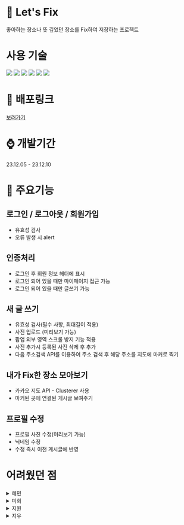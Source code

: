 # 📌 Let's Fix

좋아하는 장소나 뜻 깊었던 장소를 Fix하여 저장하는 프로젝트

# 사용 기술

<img src="https://img.shields.io/badge/React-61DAFB?style=for-the-badge&logo=React&logoColor=white">
<img src="https://img.shields.io/badge/ReactRouter-CA4245?style=for-the-badge&logo=ReactRouter&logoColor=white">
<img src="https://img.shields.io/badge/redux-764ABC?style=for-the-badge&logo=redux&logoColor=white">
<img src="https://img.shields.io/badge/firebase-FFCA28?style=for-the-badge&logo=firebase&logoColor=white">
<img src="https://img.shields.io/badge/styled componets-DB7093?style=for-the-badge&logo=styledomponets&logoColor=white">
<img src="https://img.shields.io/badge/.env-ECD53F?style=for-the-badge&logo=.env&logoColor=white">

# 🔗 배포링크

[보러가기](https://team-outsourcing-project.vercel.app/)

# ⌚ 개발기간

23.12.05 - 23.12.10

# 📌 주요기능

## 로그인 / 로그아웃 / 회원가입

- 유효성 검사
- 오류 발생 시 alert

## 인증처리

- 로그인 후 회원 정보 헤더에 표시
- 로그인 되어 있을 때만 마이페이지 접근 가능
- 로그인 되어 있을 때만 글쓰기 가능

## 새 글 쓰기

- 유효성 검사(필수 사항, 최대길이 적용)
- 사진 업로드 (미리보기 가능)
- 팝업 외부 영역 스크롤 방지 기능 적용
- 사진 추가시 등록된 사진 삭제 후 추가
- 다음 주소검색 API를 이용하여 주소 검색 후 해당 주소를 지도에 마커로 찍기

## 내가 Fix한 장소 모아보기

- 카카오 지도 API - Clusterer 사용
- 마커된 곳에 연결된 게시글 보여주기

## 프로필 수정

- 프로필 사진 수정(미리보기 가능)
- 닉네임 수정
- 수정 즉시 이전 게시글에 반영

# 어려웠던 점

<details><summary> 혜민
</summary>
지도 API의 JS코드를 참고하며 react로 사용하기
</details>
<details><summary> 미희
</summary>
인증처리, 지도화면에 대한 구체적인 기획 부족으로 적용하는 데 어려움, 지도 API 사용법 어려움
</details>
<details><summary> 지원
</summary>
리액트와 firebase의 데이터 동기화와 데이터 양식 문제
</details>
<details><summary> 지우
</summary>
리덕스 툴킷 상태변화 파이어베이스에 대한 이해
</details>
